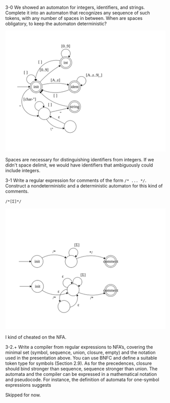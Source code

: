 3-0 We showed an automaton for integers, identifiers, and strings.
Complete it into an automaton that recognizes any sequence of such tokens,
with any number of spaces in between. When are spaces obligatory, to keep
the automaton deterministic?

![](./image1.svg)

Spaces are necessary for distinguishing identifiers from integers. If we didn't space delimit, we would have
identifiers that ambiguously could include integers.

3-1 Write a regular expression for comments of the form `/* ... */`.
Construct a nondeterministic and a deterministic automaton for this kind of
comments.

`/*[Σ]*/`


![](./image2.svg)

I kind of cheated on the NFA.

3-2.+ Write a compiler from regular expressions to NFA’s, covering
the minimal set (symbol, sequence, union, closure, empty) and the notation
used in the presentation above. You can use BNFC and define a suitable token
type for symbols (Section 2.9). As for the precedences, closure should bind
stronger than sequence, sequence stronger than union. The automata and the
compiler can be expressed in a mathematical notation and pseudocode. For
instance, the definition of automata for one-symbol expressions suggests

Skipped for now.



